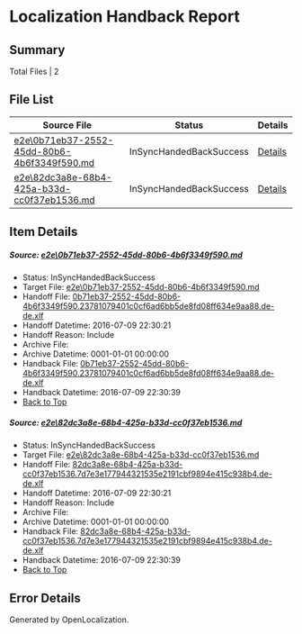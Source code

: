 # <a name='report-top'></a> Localization Handback Report

## Summary
 Total Files | 2

## File List
 Source File | Status | Details 
 ----------- | ------ | ------- 
 [e2e\0b71eb37-2552-45dd-80b6-4b6f3349f590.md](https://github.com/OpenLocalizationTestOrg/oltest/blob/6ba8e9ced514f320261062cb489ddc0e470cfdde/e2e/0b71eb37-2552-45dd-80b6-4b6f3349f590.md) | InSyncHandedBackSuccess | [Details](#df03236ae09529c50341e2d466ca4dfa07bf07fd1)
 [e2e\82dc3a8e-68b4-425a-b33d-cc0f37eb1536.md](https://github.com/OpenLocalizationTestOrg/oltest/blob/6ba8e9ced514f320261062cb489ddc0e470cfdde/e2e/82dc3a8e-68b4-425a-b33d-cc0f37eb1536.md) | InSyncHandedBackSuccess | [Details](#d807918001c595ea92c5744e42f74977af18428d3)

## Item Details
##### <a name='df03236ae09529c50341e2d466ca4dfa07bf07fd1'></a> Source: [e2e\0b71eb37-2552-45dd-80b6-4b6f3349f590.md](https://github.com/OpenLocalizationTestOrg/oltest/blob/6ba8e9ced514f320261062cb489ddc0e470cfdde/e2e/0b71eb37-2552-45dd-80b6-4b6f3349f590.md)
* Status: InSyncHandedBackSuccess
* Target File: [e2e\0b71eb37-2552-45dd-80b6-4b6f3349f590.md](https://github.com/OpenLocalizationTestOrg/oltest-dede-fly/blob/a238bee100c4f43ca1f730128891f940bac6f578/e2e/0b71eb37-2552-45dd-80b6-4b6f3349f590.md)
* Handoff File: [0b71eb37-2552-45dd-80b6-4b6f3349f590.23781079401c0cf6ad6bb5de8fd08ff634e9aa88.de-de.xlf](https://github.com/OpenLocalizationTestOrg/olhandoff-e2e/blob/2cd05254036c8e75e586a1f6c3c4ff17b10d1028/ol-handoff/OpenLocalizationTestOrg/oltest-dede-fly/ci/ht/0b71eb37-2552-45dd-80b6-4b6f3349f590.23781079401c0cf6ad6bb5de8fd08ff634e9aa88.de-de.xlf)
* Handoff Datetime: 2016-07-09 22:30:21
* Handoff Reason: Include
* Archive File: 
* Archive Datetime: 0001-01-01 00:00:00
* Handback File: [0b71eb37-2552-45dd-80b6-4b6f3349f590.23781079401c0cf6ad6bb5de8fd08ff634e9aa88.de-de.xlf](https://github.com/OpenLocalizationTestOrg/olhandback-e2e/blob/87180538c874e6a00af2d425126921b88a45550f/ol-handback/OpenLocalizationTestOrg/oltest-dede-fly/ci/ht/0b71eb37-2552-45dd-80b6-4b6f3349f590.23781079401c0cf6ad6bb5de8fd08ff634e9aa88.de-de.xlf)
* Handback Datetime: 2016-07-09 22:30:39
* [Back to Top](#report-top)

##### <a name='d807918001c595ea92c5744e42f74977af18428d3'></a> Source: [e2e\82dc3a8e-68b4-425a-b33d-cc0f37eb1536.md](https://github.com/OpenLocalizationTestOrg/oltest/blob/6ba8e9ced514f320261062cb489ddc0e470cfdde/e2e/82dc3a8e-68b4-425a-b33d-cc0f37eb1536.md)
* Status: InSyncHandedBackSuccess
* Target File: [e2e\82dc3a8e-68b4-425a-b33d-cc0f37eb1536.md](https://github.com/OpenLocalizationTestOrg/oltest-dede-fly/blob/a238bee100c4f43ca1f730128891f940bac6f578/e2e/82dc3a8e-68b4-425a-b33d-cc0f37eb1536.md)
* Handoff File: [82dc3a8e-68b4-425a-b33d-cc0f37eb1536.7d7e3e177944321535e2191cbf9894e415c938b4.de-de.xlf](https://github.com/OpenLocalizationTestOrg/olhandoff-e2e/blob/2cd05254036c8e75e586a1f6c3c4ff17b10d1028/ol-handoff/OpenLocalizationTestOrg/oltest-dede-fly/ci/ht/82dc3a8e-68b4-425a-b33d-cc0f37eb1536.7d7e3e177944321535e2191cbf9894e415c938b4.de-de.xlf)
* Handoff Datetime: 2016-07-09 22:30:21
* Handoff Reason: Include
* Archive File: 
* Archive Datetime: 0001-01-01 00:00:00
* Handback File: [82dc3a8e-68b4-425a-b33d-cc0f37eb1536.7d7e3e177944321535e2191cbf9894e415c938b4.de-de.xlf](https://github.com/OpenLocalizationTestOrg/olhandback-e2e/blob/87180538c874e6a00af2d425126921b88a45550f/ol-handback/OpenLocalizationTestOrg/oltest-dede-fly/ci/ht/82dc3a8e-68b4-425a-b33d-cc0f37eb1536.7d7e3e177944321535e2191cbf9894e415c938b4.de-de.xlf)
* Handback Datetime: 2016-07-09 22:30:39
* [Back to Top](#report-top)


## Error Details

Generated by OpenLocalization.
